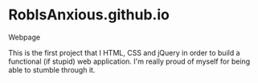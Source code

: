 # RobIsAnxious.github.io
Webpage

This is the first project that I HTML, CSS and jQuery in order to build a functional (if stupid) web application. I'm really proud of myself for being able to stumble through it.
